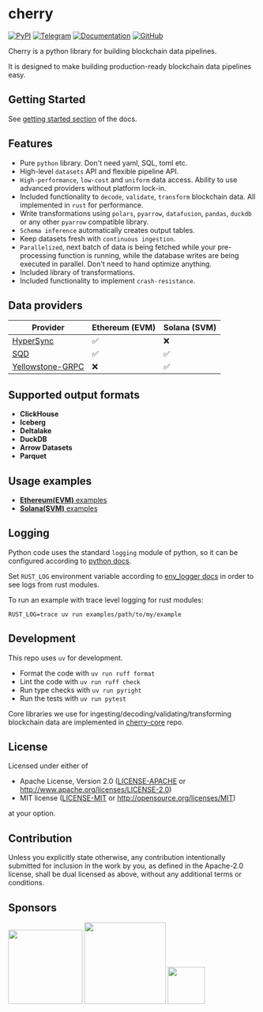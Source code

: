 # cherry 

[![PyPI](https://img.shields.io/badge/PyPI-lightgreen?style=for-the-badge&logo=pypi&labelColor=white)](https://pypi.org/project/cherry-etl/)
[![Telegram](https://img.shields.io/badge/Telegram-darkgray?style=for-the-badge&logo=telegram)](https://t.me/cherry_etl)
[![Documentation](https://img.shields.io/badge/documentation-blue?style=for-the-badge&logo=readthedocs)](https://steelcake.github.io/cherry-docs/)
[![GitHub](https://img.shields.io/badge/github-black?style=for-the-badge&logo=github)](https://github.com/steelcake/cherry)

Cherry is a python library for building blockchain data pipelines.

It is designed to make building production-ready blockchain data pipelines easy.

## Getting Started

See [getting started section](https://steelcake.github.io/cherry-docs/getting_started.html) of the docs.

## Features

- Pure `python` library. Don't need yaml, SQL, toml etc. 
- High-level `datasets` API and flexible pipeline API.
- `High-performance`, `low-cost` and `uniform` data access. Ability to use advanced providers without platform lock-in.
- Included functionality to `decode`, `validate`, `transform` blockchain data. All implemented in `rust` for performance. 
- Write transformations using `polars`, `pyarrow`, `datafusion`, `pandas`, `duckdb` or any other `pyarrow` compatible library.
- `Schema inference` automatically creates output tables. 
- Keep datasets fresh with `continuous ingestion`.
- `Parallelized`, next batch of data is being fetched while your pre-processing function is running, while the database writes are being executed in parallel. Don't need to hand optimize anything.
- Included library of transformations.
- Included functionality to implement `crash-resistance`.

## Data providers

| Provider            | Ethereum (EVM) | Solana (SVM)  |
|---------------------|----------------|---------------|
| [HyperSync](https://docs.envio.dev/docs/HyperSync/overview) | ✅ | ❌ |
| [SQD](https://docs.sqd.ai/)             | ✅ | ✅ |
| [Yellowstone-GRPC](https://github.com/rpcpool/yellowstone-grpc) | ❌ | ✅ |

## Supported output formats

- **ClickHouse**
- **Iceberg**
- **Deltalake**
- **DuckDB**
- **Arrow Datasets**
- **Parquet**

## Usage examples

- [**Ethereum(EVM)** examples](examples/using_dataset/eth)
- [**Solana(SVM)** examples](examples/using_dataset/svm)

## Logging

Python code uses the standard `logging` module of python, so it can be configured according to [python docs](https://docs.python.org/3/library/logging.html).

Set `RUST_LOG` environment variable according to [env_logger docs](https://docs.rs/env_logger/latest/env_logger/#enabling-logging) in order to see logs from rust modules.

To run an example with trace level logging for rust modules:
```
RUST_LOG=trace uv run examples/path/to/my/example
```

## Development

This repo uses `uv` for development.

- Format the code with `uv run ruff format`
- Lint the code with `uv run ruff check`
- Run type checks with `uv run pyright`
- Run the tests with `uv run pytest`

Core libraries we use for ingesting/decoding/validating/transforming blockchain data are implemented in [cherry-core](https://github.com/steelcake/cherry-core) repo.

## License

Licensed under either of

 * Apache License, Version 2.0
   ([LICENSE-APACHE](LICENSE-APACHE) or http://www.apache.org/licenses/LICENSE-2.0)
 * MIT license
   ([LICENSE-MIT](LICENSE-MIT) or http://opensource.org/licenses/MIT)

at your option.

## Contribution

Unless you explicitly state otherwise, any contribution intentionally submitted
for inclusion in the work by you, as defined in the Apache-2.0 license, shall be
dual licensed as above, without any additional terms or conditions.

## Sponsors

[<img src="https://steelcake.com/envio-logo.png" width="150px" />](https://envio.dev)
[<img src="https://steelcake.com/sqd-logo.png" width="165px" />](https://sqd.ai)
[<img src="https://steelcake.com/space-operator-logo.webp" height="75px" />](https://linktr.ee/spaceoperator)


